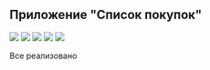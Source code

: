 ## Приложение "Список покупок"

![](screens/Screenshot_1580136453.png)
![](screens/Screenshot_1580136468.png)
![](screens/Screenshot_1580136471.png)
![](screens/Screenshot_1580136479.png)
![](screens/Screenshot_1580136490.png)

Все реализовано